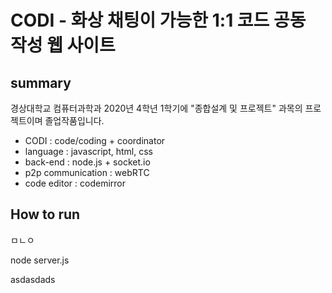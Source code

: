 # CODI - 화상 채팅이 가능한 1:1 코드 공동 작성 웹 사이트
## summary
경상대학교 컴퓨터과학과 2020년 4학년 1학기에 "종합설계 및 프로젝트" 과목의 프로젝트이며 졸업작품입니다.
- CODI : code/coding + coordinator
- language : javascript, html, css
- back-end : node.js + socket.io
- p2p communication : webRTC
- code editor : codemirror

## How to run
ㅁㄴㅇ

  node server.js

asdasdads
